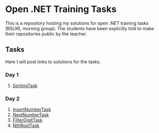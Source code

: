 # Open .NET Training Tasks

This is a repository hosting my solutions for open .NET training tasks (BSUIR, morning group).
The students have been explicitly told to make their repositories public by the teacher.

## Tasks

Here I will post links to solutions for the tasks.

### Day 1

1. [SortingTask](https://github.com/Anton-Sakovich/OpenNetTrainingStage2/tree/master/NET.S.2019.Sakovich.01/SortingTask)

### Day 2

1. [InsertNumberTask](https://github.com/Anton-Sakovich/OpenNetTrainingStage2/tree/master/NET.S.2019.Sakovich.02/InsertNumberTask)
2. [NextNumberTask](https://github.com/Anton-Sakovich/OpenNetTrainingStage2/tree/master/NET.S.2019.Sakovich.02/NextNumberTask)
3. [FilterDigitTask](https://github.com/Anton-Sakovich/OpenNetTrainingStage2/tree/master/NET.S.2019.Sakovich.02/FilterDigitTask)
4. [NthRootTask](https://github.com/Anton-Sakovich/OpenNetTrainingStage2/tree/master/NET.S.2019.Sakovich.02/NthRootTask)
